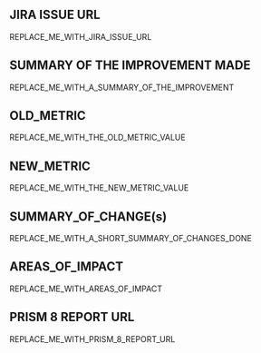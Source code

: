## JIRA ISSUE URL
REPLACE_ME_WITH_JIRA_ISSUE_URL

## SUMMARY OF THE IMPROVEMENT MADE
REPLACE_ME_WITH_A_SUMMARY_OF_THE_IMPROVEMENT

## OLD_METRIC
REPLACE_ME_WITH_THE_OLD_METRIC_VALUE

## NEW_METRIC
REPLACE_ME_WITH_THE_NEW_METRIC_VALUE

## SUMMARY_OF_CHANGE(s)
REPLACE_ME_WITH_A_SHORT_SUMMARY_OF_CHANGES_DONE

## AREAS_OF_IMPACT
REPLACE_ME_WITH_AREAS_OF_IMPACT

## PRISM 8 REPORT URL
REPLACE_ME_WITH_PRISM_8_REPORT_URL